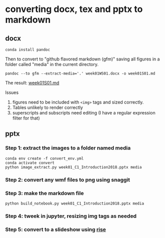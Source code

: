 # converting docx, tex and pptx to markdown

## docx

`conda install pandoc`

Then to convert to "github flavored markdown (gfm)" saving all figures in a folder called "media" in the current directory.

```
pandoc --to gfm --extract-media='.' week01WS01.docx -o week01S01.md
```

The result:  [week01S01.md](week01WS01.md)


Issues

1) figures need to be included with `<img>` tags and sized correctly.
2) Tables unlikely to render correctly
3) superscripts and subscripts need editing (I have a regular expression filter for that)

## pptx

### Step 1: extract the images to a folder named media

```
conda env create -f convert_env.yml
conda activate convert
python image_extract.py week01_C1_Introduction2018.pptx media
```

### Step 2: convert any wmf files to png using snaggit

### Step 3: make the markdown file

`python build_notebook.py week01_C1_Introduction2018.pptx media`

### Step 4: tweek in jupyter, resizing img tags as needed

### Step 5: convert to a slideshow using [rise](https://rise.readthedocs.io/en/stable/)



